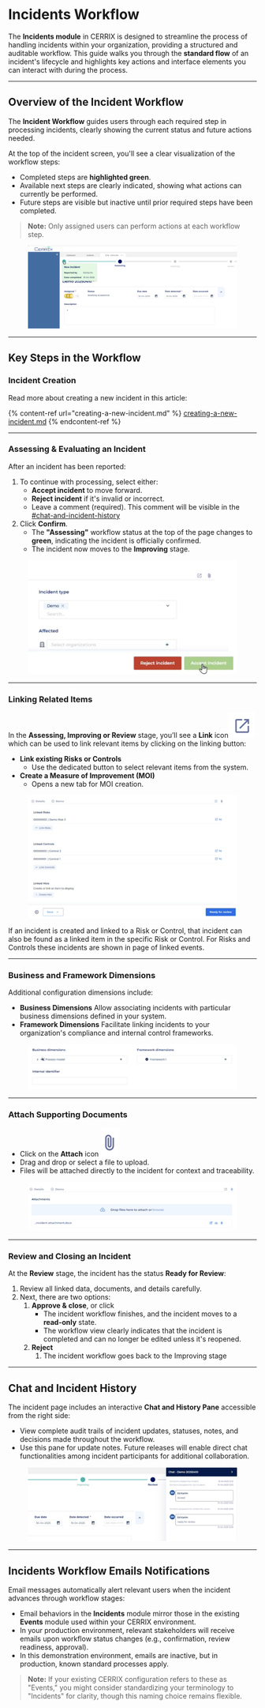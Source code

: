 # Incidents Workflow

The **Incidents module** in CERRIX is designed to streamline the process of handling incidents within your organization, providing a structured and auditable workflow. This guide walks you through the **standard flow** of an incident's lifecycle and highlights key actions and interface elements you can interact with during the process.

***

## Overview of the Incident Workflow

The **Incident Workflow** guides users through each required step in processing incidents, clearly showing the current status and future actions needed.

At the top of the incident screen, you'll see a clear visualization of the workflow steps:

* Completed steps are **highlighted green**.
* Available next steps are clearly indicated, showing what actions can currently be performed.
* Future steps are visible but inactive until prior required steps have been completed.

> **Note:** Only assigned users can perform actions at each workflow step.

<figure><img src="../../../.gitbook/assets/image (24).png" alt=""><figcaption></figcaption></figure>

***

## Key Steps in the Workflow

### **Incident Creation**

Read more about creating a new incident in this article:

{% content-ref url="creating-a-new-incident.md" %}
[creating-a-new-incident.md](creating-a-new-incident.md)
{% endcontent-ref %}

***

### Assessing & Evaluating an Incident

After an incident has been reported:

1. To continue with processing, select either:
   * **Accept incident** to move forward.
   * **Reject incident** if it's invalid or incorrect.
   * Leave a comment (required). This comment will be visible in the [#chat-and-incident-history](incidents-workflow.md#chat-and-incident-history "mention")
2. Click **Confirm**.
   * The **"Assessing"** workflow status at the top of the page changes to **green**, indicating the incident is officially confirmed.
   * The incident now moves to the **Improving** stage.

<figure><img src="../../../.gitbook/assets/image (25).png" alt=""><figcaption></figcaption></figure>

***

### **Linking Related Items**

In the **Assessing, Improving or Review** stage, you’ll see a **Link** icon![](<../../../.gitbook/assets/image (28).png>)which can be used to link relevant items by clicking on the linking button:

* **Link existing Risks or Controls**
  * Use the dedicated button to select relevant items from the system.
* **Create a Measure of Improvement (MOI)**
  * Opens a new tab for MOI creation.

<figure><img src="../../../.gitbook/assets/image (26).png" alt=""><figcaption></figcaption></figure>

If an incident is created and linked to a Risk or Control, that incident can also be found as a linked item in the specific Risk or Control. For Risks and Controls these incidents are shown in page of linked events.

***

### Business and Framework Dimensions

Additional configuration dimensions include:

* **Business Dimensions** Allow associating incidents with particular business dimensions defined in your system.
* **Framework Dimensions** Facilitate linking incidents to your organization's compliance and internal control frameworks.

<figure><img src="../../../.gitbook/assets/image (36).png" alt=""><figcaption></figcaption></figure>

***

### **Attach Supporting Documents**

* Click on the **Attach** icon ![](<../../../.gitbook/assets/image (30).png>)
* Drag and drop or select a file to upload.
* Files will be attached directly to the incident for context and traceability.

<figure><img src="../../../.gitbook/assets/image (29).png" alt=""><figcaption></figcaption></figure>

***

### Review and Closing an Incident

At the **Review** stage, the incident has the status **Ready for Review**:

1. Review all linked data, documents, and details carefully.
2. Next, there are two options:
   1. **Approve & close**, or click&#x20;
      * The incident workflow finishes, and the incident moves to a **read-only** state.
      * The workflow view clearly indicates that the incident is completed and can no longer be edited unless it's reopened.
   2. **Reject**
      1. The incident workflow goes back to the Improving stage

***

## Chat and Incident History

The incident page includes an interactive **Chat and History Pane** accessible from the right side:

* View complete audit trails of incident updates, statuses, notes, and decisions made throughout the workflow.
* Use this pane for update notes. Future releases will enable direct chat functionalities among incident participants for additional collaboration.

<figure><img src="../../../.gitbook/assets/image (32).png" alt=""><figcaption></figcaption></figure>

***

## Incidents Workflow Emails Notifications

Email messages automatically alert relevant users when the incident advances through workflow stages:

* Email behaviors in the **Incidents** module mirror those in the existing **Events** module used within your CERRIX environment.
* In your production environment, relevant stakeholders will receive emails upon workflow status changes (e.g., confirmation, review readiness, approval).
* In this demonstration environment, emails are inactive, but in production, known standard processes apply.

> **Note:** If your existing CERRIX configuration refers to these as "Events," you might consider standardizing your terminology to "Incidents" for clarity, though this naming choice remains flexible.
